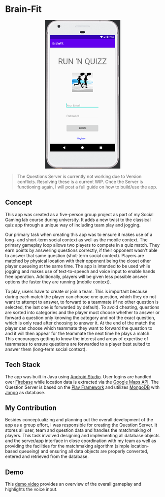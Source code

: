 # Brain-Fit

<p align="center">
<img src="Brain%20Fit%20App\Screenshot.png" alt="Screenshot" class="center" height="480">
</p>

> The Questions Server is currently not working due to Version conflicts. Resolving these is a current WIP. Once the Server is functioning again, I will post a full guide on how to build/use the app.

## Concept
This app was created as a five-person group project as part of my Social Gaming lab course during university. It adds a new twist to the classical quiz app through a unique way of including team play and jogging.

Our primary task when creating this app was to ensure it makes use of a long- and short-term social context as well as the mobile context. The primary gameplay loop allows two players to compete in a quiz match. They earn points by answering questions correctly, if their opponent wasn't able to answer that same question (shot-term social context). Players are matched by physical location with their opponent being the closet other player queueing at the same time. The app is intended to be used while jogging and makes use of text-to-speech and voice input to enable hands free operation. Additionally, players will be given less possible answer options the faster they are running (mobile context).

To play, users have to create or join a team. This is important because during each match the player can choose one question, which they do not want to attempt to answer, to forward to a teammate (if no other question is selected, the last one is forwarded by default). To avoid cheating, questions are sorted into categories and the player must choose whether to answer or forward a question only knowing the category and not the exact question, which is only read after choosing to answer it. At the end of the match the player can choose which teammate they want to forward the question to and it will then appear for the teammate the next time he plays a match. This encourages getting to know the interest and areas of expertise of teammates to ensure questions are forwarded to a player best suited to answer them (long-term social context).


## Tech Stack
The app was built in Java using [Android Studio][AS]. User logins are handled over [Firebase][FB] while location data is extracted via the [Google Maps API][MAPI]. The Question Server is based on the [Play Framework][Play] and utilizes [MongoDB][MongoDB] with [Jongo][Jongo] as database.

## My Contribution
Besides conceptualizing and planning out the overall development of the app as a group effort, I was responsible for creating the Question Server. It stores all user, team and question data and handles the matchmaking of players. This task involved designing and implementing all database objects and the server/app interface in close coordination with my team as well as providing the facilities for the matchmaking algorithm (simple location-based queueing) and ensuring all data objects are properly converted, entered and retrieved from the database.


## Demo
This [demo video][Demo] provides an overview of the overall gameplay and highlights the voice input.


[Demo]: <https://studio.youtube.com/video/AGXOu3xjkyk/edit>
[AS]: <https://developer.android.com/studio>
[FB]: <https://firebase.google.com/>
[MAPI]: <https://developers.google.com/maps?hl=de>
[MongoDB]: <https://www.mongodb.com/>
[Jongo]: <https://jongo.org/>
[Play]: <https://www.playframework.com/>
